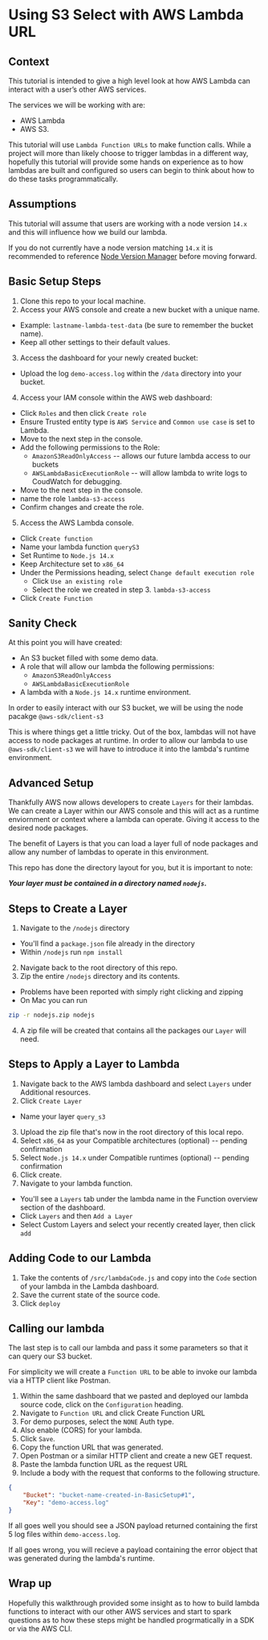 # Using S3 Select with AWS Lambda URL

## Context
This tutorial is intended to give a high level look at how AWS Lambda can interact with a user’s other AWS services.

The services we will be working with are:
* AWS Lambda
* AWS S3.

This tutorial will use ```Lambda Function URLs``` to make function calls. While a project will more than likely choose
to trigger lambdas in a different way, hopefully this tutorial will provide some hands on experience as to how lambdas
are built and configured so users can begin to think about how to do these tasks programmatically.

## Assumptions
This tutorial will assume that users are working with a node version ```14.x```
and this will influence how we build our lambda.

If you do not currently have a node version matching ```14.x``` it is recommended to reference [Node Version Manager](https://github.com/nvm-sh/nvm) before moving forward.

## Basic Setup Steps
  1. Clone this repo to your local machine.
  2. Access your AWS console and create a new bucket with a unique name.
  * Example: ```lastname-lambda-test-data``` (be sure to remember the bucket name).
  * Keep all other settings to their default values. 

  3. Access the dashboard for your newly created bucket:
  * Upload the log ```demo-access.log``` within the  ```/data``` directory into your bucket.

  4. Access your IAM console within the AWS web dashboard:
  * Click ```Roles``` and then click ```Create role```
  * Ensure Trusted entity type is ```AWS Service``` and ```Common use case``` is set to Lambda.
  * Move to the next step in the console.
  * Add the following permissions to the Role:
    * ```AmazonS3ReadOnlyAccess``` -- allows our future lambda access to our buckets
    * ```AWSLambdaBasicExecutionRole``` -- will allow lambda to write logs to CoudWatch for debugging.
  * Move to the next step in the console.
  * name the role ```lambda-s3-access```
  * Confirm changes and create the role.

  5. Access the AWS Lambda console.
  * Click ```Create function```
  * Name your lambda function ```queryS3```
  * Set Runtime to ```Node.js 14.x```
  * Keep Architecture set to ```x86_64```
  * Under the Permissions heading, select ```Change default execution role```
    * Click ```Use an existing role```
    * Select the role we created in step 3. ```lambda-s3-access```
  * Click ```Create Function```


## Sanity Check
At this point you will have created:
  * An S3 bucket filled with some demo data.
  * A role that will allow our lambda the following permissions:
    * ```AmazonS3ReadOnlyAccess```
    * ```AWSLambdaBasicExecutionRole```
  * A lambda with a ```Node.js 14.x``` runtime environment.

In order to easily interact with our S3 bucket, we will be using the node pacakge ```@aws-sdk/client-s3```

This is where things get a little tricky. Out of the box, lambdas will not have access to node packages at runtime. In order to allow our lambda to use ```@aws-sdk/client-s3``` we will have to introduce it into the lambda's runtime environment.

## Advanced Setup
Thankfully AWS now allows developers to create ```Layers``` for their lambdas. We can create a Layer within our AWS console and this will act as a runtime enviornment or context where a lambda can operate. Giving it access to the desired node packages.

The benefit of Layers is that you can load a layer full of node packages and allow any number of lambdas to operate in this environment.

This repo has done the directory layout for you, but it is important to note:

***Your layer must be contained in a directory named ```nodejs```.***

## Steps to Create a Layer
  1. Navigate to the ```/nodejs``` directory
  * You'll find a ```package.json``` file already in the directory
  * Within ```/nodejs``` run ```npm install```
  2. Navigate back to the root directory of this repo.
  3. Zip the entire ```/nodejs``` directory and its contents.
  * Problems have been reported with simply right clicking and zipping
  * On Mac you can run
```bash
zip -r nodejs.zip nodejs
```
  4. A zip file will be created that contains all the packages our ```Layer``` will need.

## Steps to Apply a Layer to Lambda
  1. Navigate back to the AWS lambda dashboard and select ```Layers``` under Additional resources.
  2. Click ```Create Layer```
  * Name your layer ```query_s3```
  3. Upload the zip file that's now in the root directory of this local repo.
  4. Select ```x86_64``` as your Compatible architectures (optional) -- pending confirmation
  5. Select ```Node.js 14.x``` under Compatible runtimes (optional) -- pending confirmation
  6. Click create.
  7. Navigate to your lambda function.
  * You'll see a ```Layers``` tab under the lambda name in the Function overview section of the dashboard.
  * Click ```Layers``` and then ```Add a Layer```
  * Select Custom Layers and select your recently created layer, then click ```add```

## Adding Code to our Lambda
  1. Take the contents of ```/src/lambdaCode.js``` and copy into the ```Code``` section of your lambda in the Lambda dashboard.
  2. Save the current state of the source code.
  3. Click ```deploy```

## Calling our lambda
The last step is to call our lambda and pass it some parameters so that it can query our S3 bucket.

For simplicity we will create a ```Function URL``` to be able to invoke our lambda via a HTTP client like Postman.

1. Within the same dashboard that we pasted and deployed our lambda source code, click on the ```Configuration``` heading.
2. Navigate to ```Function URL``` and click Create Function URL
3. For demo purposes, select the ```NONE``` Auth type.
4. Also enable (CORS) for your lambda.
5. Click ```Save```.
6. Copy the function URL that was generated.
7. Open Postman or a similar HTTP client and create a new GET request.
8. Paste the lambda function URL as the request URL
9. Include a body with the request that conforms to the following structure.

```json
{
    "Bucket": "bucket-name-created-in-BasicSetup#1",
    "Key": "demo-access.log"
}
```

If all goes well you should see a JSON payload returned containing the first 5 log files within ```demo-access.log```.

If all goes wrong, you will recieve a payload containing the error object that was generated during the lambda's runtime.

## Wrap up
Hopefully this walkthrough provided some insight as to how to build lambda functions to interact with our other AWS services and start to spark questions as to how these steps might be handled progrmatically in a SDK or via the AWS CLI.

    


